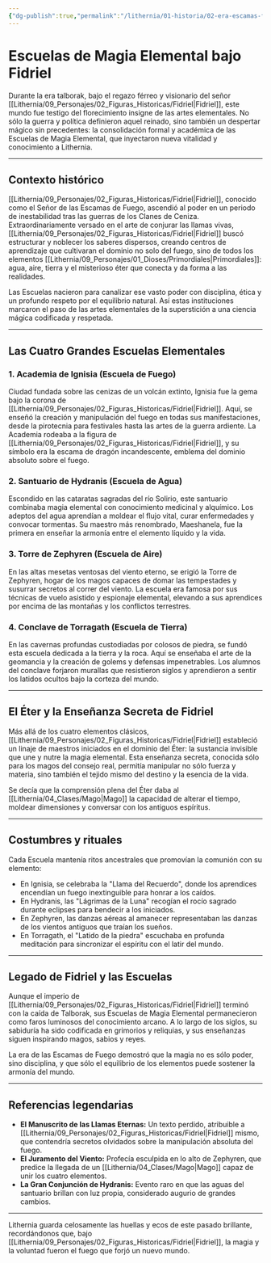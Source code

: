 ```yaml
---
{"dg-publish":true,"permalink":"/lithernia/01-historia/02-era-escamas-fuego/escuelas-de-magia-elemental-bajo-fidriel/","title":"Escuelas de Magia Elemental bajo Lithernia/09_Personajes/02_Figuras_Historicas/Fidriel|Fidriel","tags":["lithernia","organizacion","magia","era-talborak"]}
---
```


# Escuelas de Magia Elemental bajo Fidriel

Durante la era talborak, bajo el regazo férreo y visionario del señor [[Lithernia/09_Personajes/02_Figuras_Historicas/Fidriel\|Fidriel]], este mundo fue testigo del florecimiento insigne de las artes elementales. No sólo la guerra y política definieron aquel reinado, sino también un despertar mágico sin precedentes: la consolidación formal y académica de las Escuelas de Magia Elemental, que inyectaron nueva vitalidad y conocimiento a Lithernia.

---

## Contexto histórico

[[Lithernia/09_Personajes/02_Figuras_Historicas/Fidriel\|Fidriel]], conocido como el Señor de las Escamas de Fuego, ascendió al poder en un periodo de inestabilidad tras las guerras de los Clanes de Ceniza. Extraordinariamente versado en el arte de conjurar las llamas vivas, [[Lithernia/09_Personajes/02_Figuras_Historicas/Fidriel\|Fidriel]] buscó estructurar y noblecer los saberes dispersos, creando centros de aprendizaje que cultivaran el dominio no solo del fuego, sino de todos los elementos [[Lithernia/09_Personajes/01_Dioses/Primordiales\|Primordiales]]: agua, aire, tierra y el misterioso éter que conecta y da forma a las realidades.

Las Escuelas nacieron para canalizar ese vasto poder con disciplina, ética y un profundo respeto por el equilibrio natural. Así estas instituciones marcaron el paso de las artes elementales de la superstición a una ciencia mágica codificada y respetada.

---

## Las Cuatro Grandes Escuelas Elementales

### 1. Academia de Ignisia (Escuela de Fuego)

Ciudad fundada sobre las cenizas de un volcán extinto, Ignisia fue la gema bajo la corona de [[Lithernia/09_Personajes/02_Figuras_Historicas/Fidriel\|Fidriel]]. Aquí, se enseñó la creación y manipulación del fuego en todas sus manifestaciones, desde la pirotecnia para festivales hasta las artes de la guerra ardiente. La Academia rodeaba a la figura de [[Lithernia/09_Personajes/02_Figuras_Historicas/Fidriel\|Fidriel]], y su símbolo era la escama de dragón incandescente, emblema del dominio absoluto sobre el fuego.

### 2. Santuario de Hydranis (Escuela de Agua)

Escondido en las cataratas sagradas del río Solirio, este santuario combinaba magia elemental con conocimiento medicinal y alquímico. Los adeptos del agua aprendían a moldear el flujo vital, curar enfermedades y convocar tormentas. Su maestro más renombrado, Maeshanela, fue la primera en enseñar la armonía entre el elemento líquido y la vida.

### 3. Torre de Zephyren (Escuela de Aire)

En las altas mesetas ventosas del viento eterno, se erigió la Torre de Zephyren, hogar de los magos capaces de domar las tempestades y susurrar secretos al correr del viento. La escuela era famosa por sus técnicas de vuelo asistido y espionaje elemental, elevando a sus aprendices por encima de las montañas y los conflictos terrestres.

### 4. Conclave de Torragath (Escuela de Tierra)

En las cavernas profundas custodiadas por colosos de piedra, se fundó esta escuela dedicada a la tierra y la roca. Aquí se enseñaba el arte de la geomancia y la creación de golems y defensas impenetrables. Los alumnos del conclave forjaron murallas que resistieron siglos y aprendieron a sentir los latidos ocultos bajo la corteza del mundo.

---

## El Éter y la Enseñanza Secreta de Fidriel

Más allá de los cuatro elementos clásicos, [[Lithernia/09_Personajes/02_Figuras_Historicas/Fidriel\|Fidriel]] estableció un linaje de maestros iniciados en el dominio del Éter: la sustancia invisible que une y nutre la magia elemental. Esta enseñanza secreta, conocida sólo para los magos del consejo real, permitía manipular no sólo fuerza y materia, sino también el tejido mismo del destino y la esencia de la vida.

Se decía que la comprensión plena del Éter daba al [[Lithernia/04_Clases/Mago\|Mago]] la capacidad de alterar el tiempo, moldear dimensiones y conversar con los antiguos espíritus.

---

## Costumbres y rituales

Cada Escuela mantenía ritos ancestrales que promovían la comunión con su elemento: 

- En Ignisia, se celebraba la "Llama del Recuerdo", donde los aprendices encendían un fuego inextinguible para honrar a los caídos.
- En Hydranis, las "Lágrimas de la Luna" recogían el rocío sagrado durante eclipses para bendecir a los iniciados.
- En Zephyren, las danzas aéreas al amanecer representaban las danzas de los vientos antiguos que traían los sueños.
- En Torragath, el "Latido de la piedra" escuchaba en profunda meditación para sincronizar el espíritu con el latir del mundo.

---

## Legado de Fidriel y las Escuelas

Aunque el imperio de [[Lithernia/09_Personajes/02_Figuras_Historicas/Fidriel\|Fidriel]] terminó con la caída de Talborak, sus Escuelas de Magia Elemental permanecieron como faros luminosos del conocimiento arcano. A lo largo de los siglos, su sabiduría ha sido codificada en grimorios y reliquias, y sus enseñanzas siguen inspirando magos, sabios y reyes.

La era de las Escamas de Fuego demostró que la magia no es sólo poder, sino disciplina, y que sólo el equilibrio de los elementos puede sostener la armonía del mundo.

---

## Referencias legendarias

- **El Manuscrito de las Llamas Eternas:** Un texto perdido, atribuible a [[Lithernia/09_Personajes/02_Figuras_Historicas/Fidriel\|Fidriel]] mismo, que contendría secretos olvidados sobre la manipulación absoluta del fuego.
- **El Juramento del Viento:** Profecía esculpida en lo alto de Zephyren, que predice la llegada de un [[Lithernia/04_Clases/Mago\|Mago]] capaz de unir los cuatro elementos.
- **La Gran Conjunción de Hydranis:** Evento raro en que las aguas del santuario brillan con luz propia, considerado augurio de grandes cambios.

---

Lithernia guarda celosamente las huellas y ecos de este pasado brillante, recordándonos que, bajo [[Lithernia/09_Personajes/02_Figuras_Historicas/Fidriel\|Fidriel]], la magia y la voluntad fueron el fuego que forjó un nuevo mundo.